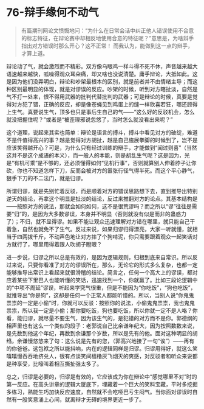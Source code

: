 # 76-辩手缘何不动气

> 有篇期刊网论文愤慨地问：“为什么在日常会话中纠正他人错误使用不合意的标志特征，在辩论赛中却相反地使用合意的特征呢？”意思是，为啥辩手指出对方错误时那么开心？这不正常！ 而我认为，能做到这一点的辩手，才算上道。

辩论动了气，就会激烈而不精彩。双方像乌眼鸡一样斗得不死不休，声音越来越大语速越来越快，呱噪得观众耳朵痛，却又啥也没说清楚。庸手辩论，大抵如此。这是因为他们没弄明白，辩论和吵架最根本的区别，就是前者并不由情绪主导；而这种区别最明显的体现，就是对谬误的反应。吵架的时候，听到对方瞎扯淡，自然是气不打一处来，恨不得用武器的批判代替批判的武器；可是辩论的时候，真要是觉得对方犯了错，正确的反应，却是像苍蝇见到鸡蛋上的缝一样欣喜若狂，哪还顾得上生气。真要说生气，顶多也只是事后生自己的气——“这么好的反驳机会，怎么就没把握住呢？”或者是“被歪理邪说忽悠了，当时怎么就没看出来呢？”

这个道理，说起来其实也简单：辩论是语言的搏斗，搏斗中看见对方的破绽，难道不是件值得高兴的事？越是觉得对方胡扯，越是自己施展拳脚的时候到了，岂不是应该笑得越开心？可是，为什么只有经过训练的辩手，才能做到“闻过则喜”（当然这并不是这个成语的本义），而一般人的本能，则是胡乱生气呢？这是因为，光是“有机可乘”是不够的，还必须懂得如何“见机行事”，否则就算别人伸着脖子让你砍，你也不知道怎样下刀，反而会被对方的嚣张行径气得半死。而这个平心静气，狠手下刀的不二法门，就是归谬。

所谓归谬，就是先别忙着反驳，而是顺着对方的错误思路想下去，直到推导出特别逆天的结论，再拿这个明显是扯淡的结论，反过来推翻对方的论点。其基本结构是——按照对方的说法，那就会如何如何，这不是很荒谬吗？而之所以“谬”往往是需要“归”的，是因为大多数谬误，本身并不明显（否则就没有似是而非的蛊惑力了）；不归，就不显得谬。如果不能让观众迅速理解对方错在哪里，就只能自己干着急，自然也就免不了生气。反过来说，如果归谬归得漂亮，大家一听就懂，就相当于四两拨千斤，不动声色地让对方摔了个狗啃泥，你只需要跟着观众一起笑话对方就行了，哪里用得着跟人吹胡子瞪眼？

进一步说，归谬之所以总是有效的，是因为逻辑规则，归根到底来自常识。所以反过来说，只要你看准了对方的谬误所在，那么，无论它的形式多么复杂，也都一定能够推导出常识上看起来就很滑稽的结论。简言之，任何一个高大上的谬误，都对应着某些下里巴人也能听懂的笑话，迅速找到一个，你就赢了。比如三段论逻辑中的“中项不周延”谬误，听起来学究气很重，但是不能因为“你吃饭”，“狗也吃饭”，就推导出“你是狗”，这却是任何一个正常人都能听懂的。所以，当别人说“你鬼鬼祟祟的一定是小偷”时，你就可以反驳：按照你的说法，小偷鬼鬼祟祟，我也鬼鬼祟祟，所以我一定是小偷；那你要吃饭，狗也要吃饭，所以你就一定不是人咯？你看，能归谬，就尽量不要生气，因为该生气的，是犯错的对方而不是你。郭德纲的相声里也有这么一个类似的段子：老郭说自己比余谦年纪大，因为按照数数来说，是先数到他这个年纪，再数到余谦那个岁数，所以是先有的他。面对这种明显的胡绉，余谦慢悠悠来了句：这么说是先有的您，（郭高兴地接了一句“诶”）——再有的你爸爸。这包袱之所以能抖响，内在的逻辑同样是归谬。归谬用得好，就这么笑嘻嘻慢吞吞地挤兑人，很有点谈笑间樯橹灰飞烟灭的爽感，对反驳者和听众来说都是种享受，比嚎叫着相互撕扯强太多了。

总之，归谬是必要的，归谬是有效的，它应该成为你在辩论中“感觉哪里不对”时的第一反应。在高头讲章的逻辑大厦底下，埋藏着一个巨大的笑料宝藏，平时多挖掘多练习，熟能生巧加快反应速度，自然就不会吃哑巴亏生闷气。当你面对谬误时自然有一股笑意涌上心间，就离辩才无碍的境界更近一步了。